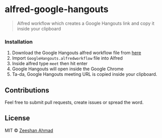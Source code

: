 # alfred-google-hangouts

> Alfred workflow which creates a Google Hangouts link and copy it inside your clipboard

### Installation

1. Download the Google Hangouts alfred workflow file from [here](/GoogleHangouts.alfredworkflow)
2. Import `GoogleHangouts.alfredworkflow` file into Alfred
3. Inside alfred type `meet` then hit enter
4. Google Hangouts will open inside the Google Chrome
5. Ta-da, Google Hangouts meeting URL is copied inside your clipboard.

## Contributions

Feel free to submit pull requests, create issues or spread the word.

## License

MIT &copy; [Zeeshan Ahmad](https://twitter.com/ziishaned)
